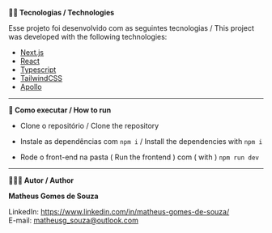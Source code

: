 **👨‍💻 Tecnologias / Technologies**

Esse projeto foi desenvolvido com as seguintes tecnologias / This project was developed with the following technologies:

- [Next.js](https://nextjs.org/)
- [React](https://react.dev/)
- [Typescript](https://www.typescriptlang.org/)
- [TailwindCSS](https://tailwindcss.com/)
- [Apollo](https://www.apollographql.com/)

-----------------------------------------------------------------------------------------------------------------------------------------------------------------------------------

**🚀 Como executar / How to run**

- Clone o repositório / Clone the repository 

- Instale as dependências com `npm i` / Install the dependencies with `npm i`

- Rode o front-end na pasta ( Run the frontend ) com ( with ) `npm run dev`

-----------------------------------------------------------------------------------------------------------------------------------------------------------------------------------

**🧑🏾‍💻 Autor / Author**

**Matheus Gomes de Souza**

LinkedIn: https://www.linkedin.com/in/matheus-gomes-de-souza/ <br/>
E-mail: matheusg_souza@outlook.com

